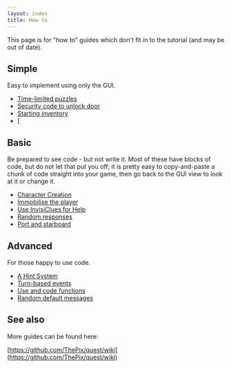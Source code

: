 ```yaml
---
layout: index
title: How to
---
```


This page is for "how to" guides which don't fit in to the tutorial (and may be out of date).




Simple
------

Easy to implement using only the GUI.

-   [Time-limited puzzles](timelimitedpuzzles.html)
-   [Security code to unlock door](unlockdoor.html)
-   [Starting inventory](starting_inventory.html)
-   [


Basic
-----

Be prepared to see code - but not write it. Most of these have blocks of code, but do not let that put you off; it is pretty easy to copy-and-paste a chunk of code straight into your game, then go back to the GUI view to look at it or change it.

-   [Character Creation](character_creation.html)
-   [Immobilise the player](immobilise_the_player.html)
-   [Use InvisiClues for Help](invisiclues.html)
-   [Random responses](random_default_answers.html)
-   [Port and starboard](port_and_starboard.html)


Advanced
-------------
For those happy to use code.

-   [A Hint System](a_hint_system.html)
-   [Turn-based events](turn_based_events.html)
-   [Use and code functions](using_functions.html)
-   [Random default messages](random_default_answers.html)




See also
---------

More guides can be found here:

[https://github.com/ThePix/quest/wiki](https://github.com/ThePix/quest/wiki)

